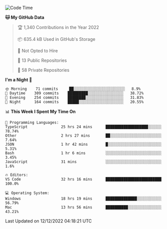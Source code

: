 <!--START_SECTION:waka-->
![Code Time](http://img.shields.io/badge/Code%20Time-3%2C368%20hrs%2052%20mins-blue)

**🐱 My GitHub Data** 

> 🏆 1,340 Contributions in the Year 2022
 > 
> 📦 635.4 kB Used in GitHub's Storage 
 > 
> 🚫 Not Opted to Hire
 > 
> 📜 13 Public Repositories 
 > 
> 🔑 58 Private Repositories  
 > 
**I'm a Night 🦉** 

```text
🌞 Morning    71 commits     ██░░░░░░░░░░░░░░░░░░░░░░░   8.9% 
🌆 Daytime    309 commits    █████████░░░░░░░░░░░░░░░░   38.72% 
🌃 Evening    254 commits    ████████░░░░░░░░░░░░░░░░░   31.83% 
🌙 Night      164 commits    █████░░░░░░░░░░░░░░░░░░░░   20.55%

```


📊 **This Week I Spent My Time On** 

```text
💬 Programming Languages: 
TypeScript               25 hrs 24 mins      ███████████████████░░░░░░   78.74% 
Other                    2 hrs 27 mins       ██░░░░░░░░░░░░░░░░░░░░░░░   7.64% 
JSON                     1 hr 42 mins        █░░░░░░░░░░░░░░░░░░░░░░░░   5.31% 
Bash                     1 hr 6 mins         ░░░░░░░░░░░░░░░░░░░░░░░░░   3.45% 
JavaScript               31 mins             ░░░░░░░░░░░░░░░░░░░░░░░░░   1.6%

🔥 Editors: 
VS Code                  32 hrs 16 mins      █████████████████████████   100.0%

💻 Operating System: 
Windows                  18 hrs 19 mins      ██████████████░░░░░░░░░░░   56.79% 
Mac                      13 hrs 56 mins      ██████████░░░░░░░░░░░░░░░   43.21%

```


 Last Updated on 12/12/2022 04:18:21 UTC
<!--END_SECTION:waka-->

